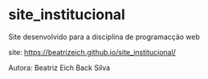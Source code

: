 # site_institucional

Site desenvolvido para a disciplina de programacção web

site: https://beatrizeich.github.io/site_institucional/

Autora: Beatriz Eich Back Silva

